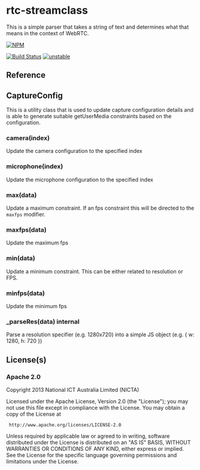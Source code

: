 # rtc-streamclass

This is a simple parser that takes a string of text and determines what
that means in the context of WebRTC.


[![NPM](https://nodei.co/npm/rtc-captureclass.png)](https://nodei.co/npm/rtc-captureclass/)

[![Build Status](https://travis-ci.org/rtc-io/rtc-captureclass.png?branch=master)](https://travis-ci.org/rtc-io/rtc-captureclass)
[![unstable](http://hughsk.github.io/stability-badges/dist/unstable.svg)](http://github.com/hughsk/stability-badges)

## Reference

## CaptureConfig

This is a utility class that is used to update capture configuration
details and is able to generate suitable getUserMedia constraints based
on the configuration.

### camera(index)

Update the camera configuration to the specified index

### microphone(index)

Update the microphone configuration to the specified index

### max(data)

Update a maximum constraint.  If an fps constraint this will be directed
to the `maxfps` modifier.

### maxfps(data)

Update the maximum fps

### min(data)

Update a minimum constraint.  This can be either related to resolution
or FPS.

### minfps(data)

Update the minimum fps

### _parseRes(data) __internal__

Parse a resolution specifier (e.g. 1280x720) into a simple JS object
(e.g. { w: 1280, h: 720 })

## License(s)

### Apache 2.0

Copyright 2013 National ICT Australia Limited (NICTA)

   Licensed under the Apache License, Version 2.0 (the "License");
   you may not use this file except in compliance with the License.
   You may obtain a copy of the License at

     http://www.apache.org/licenses/LICENSE-2.0

   Unless required by applicable law or agreed to in writing, software
   distributed under the License is distributed on an "AS IS" BASIS,
   WITHOUT WARRANTIES OR CONDITIONS OF ANY KIND, either express or implied.
   See the License for the specific language governing permissions and
   limitations under the License.

